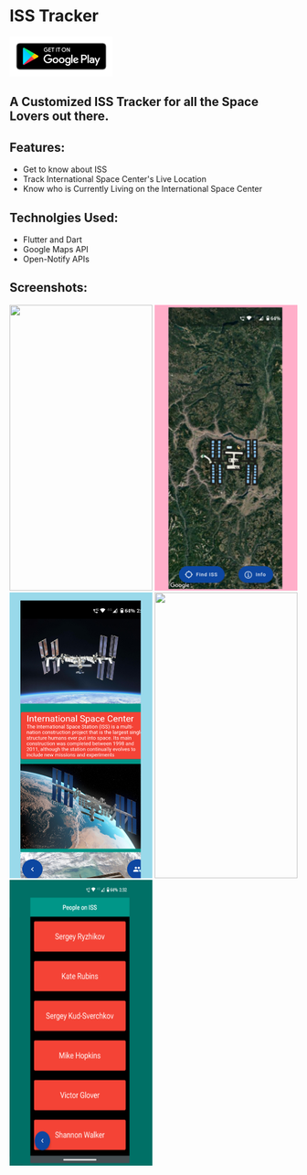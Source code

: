 # ISS Tracker

<a href='https://play.google.com/store/apps/details?id=com.girish.iss_tracker'>
<img src = './README/google.png' height=70 >
</a>
<br>

## A Customized ISS Tracker for all the Space Lovers out there. 


## Features: 
- Get to know about ISS  <br>
- Track International Space Center's Live Location  <br>
- Know who is Currently Living on the International Space Center   <br>

## Technolgies Used: 
- Flutter and Dart  <br>
- Google Maps API  <br>
- Open-Notify APIs   <br>


## Screenshots: 

<img src='./README/1.png' height = 500 width=250>
<img src='./README/2.png' height = 500 width=250>
<br>
<img src='./README/3.png' height = 500 width=250>
<img src='./README/4.png' height = 500 width=250>
<br>
<img src='./README/5.png' height = 500 width=250>

